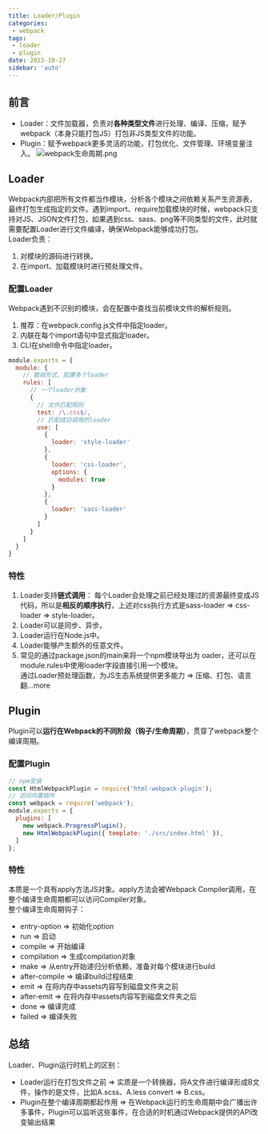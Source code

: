 ```yaml
---
title: Loader/Plugin
categories:
 - webpack
tags:
 - loader
 - plugin
date: 2022-10-27
sidebar: 'auto'
---
```


## 前言
* Loader：文件加载器，负责对**各种类型文件**进行处理、编译、压缩，赋予webpack（本身只能打包JS）打包非JS类型文件的功能。
* Plugin：赋予webpack更多灵活的功能，打包优化、文件管理、环境变量注入。
![webpack生命周期.png](https://s2.loli.net/2022/10/27/UHBzDqdyGZxFc2k.png)

## Loader
Webpack内部把所有文件都当作模块，分析各个模块之间依赖关系产生资源表，最终打包生成指定的文件。遇到import、require加载模块的时候，webpack只支持对JS、JSON文件打包，如果遇到css、sass、png等不同类型的文件，此时就需要配置Loader进行文件编译，确保Webpack能够成功打包。<br/>
Loader负责：
1. 对模块的源码进行转换。
2. 在import、加载模块时进行预处理文件。

### 配置Loader
Webpack遇到不识别的模块，会在配置中查找当前模块文件的解析规则。
1. 推荐：在webpack.config.js文件中指定loader。
2. 内联在每个import语句中显式指定loader。
3. CLI在shell命令中指定loader。
```js
module.exports = {
  module: {
    // 数组形式，配置多个loader
    rules: [
      // 一个loader对象 
      {
        // 文件匹配规则
        test: /\.css$/,
        // 匹配成功调用的loader
        use: [
          { 
            loader: 'style-loader' 
          },
          {
            loader: 'css-loader',
            options: {
              modules: true
            }
          },
          { 
            loader: 'sass-loader' 
          }
        ]
      }
    ]
  }
}
```
### 特性
1. Loader支持**链式调用**：
   每个Loader会处理之前已经处理过的资源最终变成JS代码，所以是**相反的顺序执行**，上述对css执行方式是sass-loader => css-loader => style-loader。
2. Loader可以是同步、异步。
3. Loader运行在Node.js中。
4. Loader能够产生额外的任意文件。
5. 常见的通过package.json的main来将一个npm模块导出为 oader，还可以在module.rules中使用loader字段直接引用一个模块。<br/>
通过Loader预处理函数，为JS生态系统提供更多能力 => 压缩、打包、语言翻...more

## Plugin
Plugin可以**运行在Webpack的不同阶段（钩子/生命周期）**，贯穿了webpack整个编译周期。
### 配置Plugin
```js
// npm安装
const HtmlWebpackPlugin = require('html-webpack-plugin'); 
// 访问内置插件
const webpack = require('webpack'); 
module.exports = {
  plugins: [
    new webpack.ProgressPlugin(),
    new HtmlWebpackPlugin({ template: './src/index.html' }),
  ]
};
```
### 特性
本质是一个具有apply方法JS对象。apply方法会被Webpack Compiler调用，在整个编译生命周期都可以访问Compiler对象。<br/>
整个编译生命周期钩子：
* entry-option => 初始化option
* run => 启动
* compile => 开始编译
* compilation => 生成compilation对象
* make => 从entry开始递归分析依赖，准备对每个模块进行build
* after-compile => 编译build过程结束
* emit => 在将内存中assets内容写到磁盘文件夹之前
* after-emit => 在将内存中assets内容写到磁盘文件夹之后
* done => 编译完成
* failed => 编译失败
## 总结
Loader、Plugin运行时机上的区别：
* Loader运行在打包文件之前 => 实质是一个转换器，将A文件进行编译形成B文件，操作的是文件，比如A.scss、A.less convert => B.css。
* Plugin在整个编译周期都起作用 => 在Webpack运行的生命周期中会广播出许多事件，Plugin可以监听这些事件，在合适的时机通过Webpack提供的API改变输出结果
